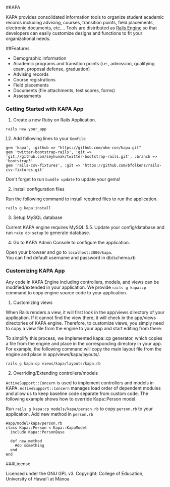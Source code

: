#KAPA

KAPA provides consolidated information tools to organize student academic records including advising, courses,
transition points, field placements, electronic documents, etc....  Tools are distributed as [Rails Engine](http://guides.rubyonrails.org/engines.html) so that developers can easily customize designs and functions to fit your organizational needs.

##Features
- Demographic information
- Academic programs and transition points (i.e., admission, qualifying exam, proposal defense, graduation)
- Advising records
- Course registrations
- Field placements
- Documents (file attachments, test scores, forms)
- Assessments

### Getting Started with KAPA App
  1. Create a new Ruby on Rails Application.
  ```
  rails new your_app
  ```

  12. Add following lines to your ```Gemfile```
  ```
  gem 'kapa', :github => "https://github.com/uhm-coe/kapa.git"
  gem 'twitter-bootstrap-rails', :git => 'git://github.com/seyhunak/twitter-bootstrap-rails.git', :branch => 'bootstrap3'
  gem 'rails-csv-fixtures', :git => 'https://github.com/bfolkens/rails-csv-fixtures.git'
  ```
  Don't forget to run ```bundle update``` to update your gems!

  2. Install configuration files

  Run the following command to install required files to run the application.
  ```
  rails g kapa:install
  ``` 

  3. Setup MySQL database
 
  Current KAPA engine requires MySQL 5.5.  Update your config/database and run ```rake db:setup``` to generate database.

  4. Go to KAPA Admin Console to configure the application.

  Open your browser and go to ```localhost:3000/kapa```.  
  You can find default username and password in db/schema.rb

### Customizing KAPA App
  Any code in KAPA Engine including controllers, models, and views can be modified/extended in your application.   We provide ```rails g kapa:cp``` command to copy engine source code to your application.

  1. Customizing views

  When Rails renders a view, it will first look in the app/views directory of your application. If it cannot find the view there, it will check in the app/views directories of KAPA engine.  Therefore, to customize views, you simply need to copy a view file from the engine to your app and start editing from there.  

  To simplify this process, we implemented kapa::cp generator, which copies a file from the engine and place in the corresponding directory in your app. For example, the following command will copy the main layout file from the engine and place in app/views/kapa/layouts/.
  ```
  rails g kapa:cp views/kapa/layouts/kapa.rb
  ``` 

  2. Overriding/Extending controllers/models

  ```ActiveSupport::Concern``` is used to implement controllers and models in KAPA. ```ActiveSupport::Concern``` manages load order of dependent modules and allow us to keep baseline code separate from custom code.  The following example shows how to override Kapa::Person model.

  Run ```rails g kapa:cp models/kapa/person.rb``` to copy ```person.rb``` to your application.
  Add new method in ```person.rb```
  ```
  #app/model/kapa/person.rb
  class Kapa::Person < Kapa::KapaModel
    include Kapa::PersonBase

    def new_method
      #do something
    end
  end
  ```

###License

Licensed under the GNU GPL v3.
Copyright: College of Education, University of Hawaiʻi at Mānoa